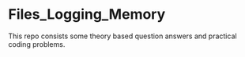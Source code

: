 # Files_Logging_Memory
This repo consists some theory based question answers and practical coding problems.
